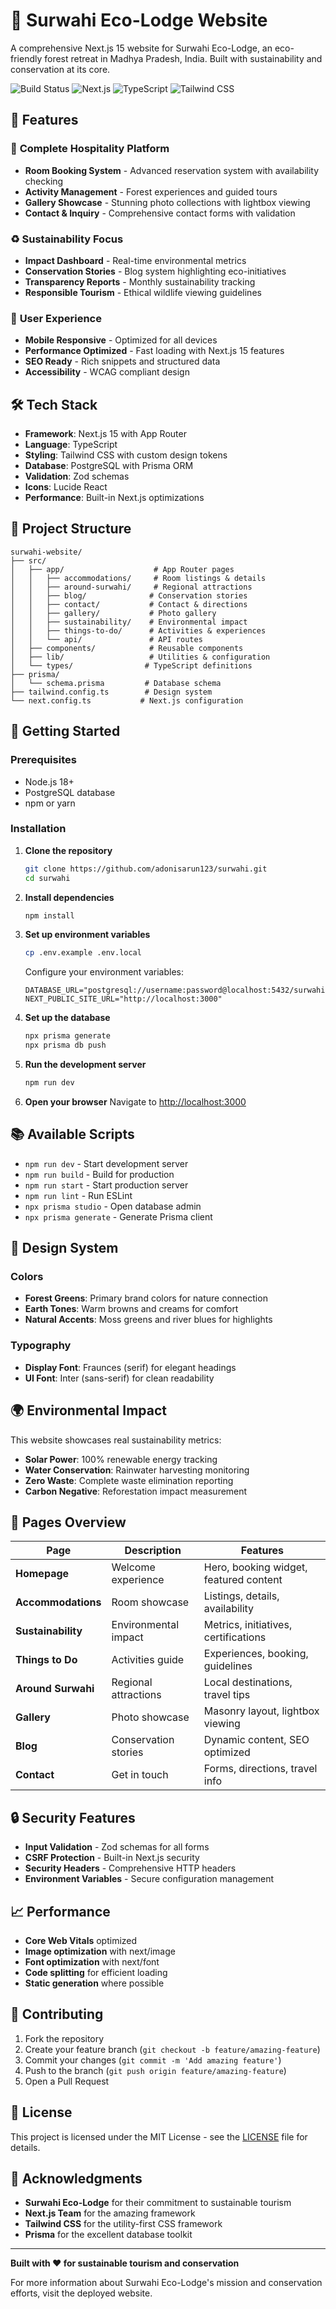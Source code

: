 # 🌿 Surwahi Eco-Lodge Website

A comprehensive Next.js 15 website for Surwahi Eco-Lodge, an eco-friendly forest retreat in Madhya Pradesh, India. Built with sustainability and conservation at its core.

![Build Status](https://img.shields.io/badge/build-passing-brightgreen)
![Next.js](https://img.shields.io/badge/Next.js-15-black)
![TypeScript](https://img.shields.io/badge/TypeScript-5-blue)
![Tailwind CSS](https://img.shields.io/badge/Tailwind-3-38bdf8)

## 🌟 Features

### 🏨 **Complete Hospitality Platform**
- **Room Booking System** - Advanced reservation system with availability checking
- **Activity Management** - Forest experiences and guided tours
- **Gallery Showcase** - Stunning photo collections with lightbox viewing
- **Contact & Inquiry** - Comprehensive contact forms with validation

### ♻️ **Sustainability Focus**
- **Impact Dashboard** - Real-time environmental metrics
- **Conservation Stories** - Blog system highlighting eco-initiatives  
- **Transparency Reports** - Monthly sustainability tracking
- **Responsible Tourism** - Ethical wildlife viewing guidelines

### 🎯 **User Experience**
- **Mobile Responsive** - Optimized for all devices
- **Performance Optimized** - Fast loading with Next.js 15 features
- **SEO Ready** - Rich snippets and structured data
- **Accessibility** - WCAG compliant design

## 🛠️ Tech Stack

- **Framework**: Next.js 15 with App Router
- **Language**: TypeScript
- **Styling**: Tailwind CSS with custom design tokens
- **Database**: PostgreSQL with Prisma ORM
- **Validation**: Zod schemas
- **Icons**: Lucide React
- **Performance**: Built-in Next.js optimizations

## 📂 Project Structure

```
surwahi-website/
├── src/
│   ├── app/                    # App Router pages
│   │   ├── accommodations/     # Room listings & details
│   │   ├── around-surwahi/     # Regional attractions
│   │   ├── blog/              # Conservation stories
│   │   ├── contact/           # Contact & directions
│   │   ├── gallery/           # Photo gallery
│   │   ├── sustainability/    # Environmental impact
│   │   ├── things-to-do/      # Activities & experiences
│   │   └── api/               # API routes
│   ├── components/            # Reusable components
│   ├── lib/                   # Utilities & configuration
│   └── types/                # TypeScript definitions
├── prisma/
│   └── schema.prisma         # Database schema
├── tailwind.config.ts        # Design system
└── next.config.ts           # Next.js configuration
```

## 🚀 Getting Started

### Prerequisites
- Node.js 18+ 
- PostgreSQL database
- npm or yarn

### Installation

1. **Clone the repository**
   ```bash
   git clone https://github.com/adonisarun123/surwahi.git
   cd surwahi
   ```

2. **Install dependencies**
   ```bash
   npm install
   ```

3. **Set up environment variables**
   ```bash
   cp .env.example .env.local
   ```
   
   Configure your environment variables:
   ```
   DATABASE_URL="postgresql://username:password@localhost:5432/surwahi"
   NEXT_PUBLIC_SITE_URL="http://localhost:3000"
   ```

4. **Set up the database**
   ```bash
   npx prisma generate
   npx prisma db push
   ```

5. **Run the development server**
   ```bash
   npm run dev
   ```

6. **Open your browser**
   Navigate to [http://localhost:3000](http://localhost:3000)

## 📚 Available Scripts

- `npm run dev` - Start development server
- `npm run build` - Build for production
- `npm run start` - Start production server
- `npm run lint` - Run ESLint
- `npx prisma studio` - Open database admin
- `npx prisma generate` - Generate Prisma client

## 🎨 Design System

### Colors
- **Forest Greens**: Primary brand colors for nature connection
- **Earth Tones**: Warm browns and creams for comfort
- **Natural Accents**: Moss greens and river blues for highlights

### Typography
- **Display Font**: Fraunces (serif) for elegant headings
- **UI Font**: Inter (sans-serif) for clean readability

## 🌍 Environmental Impact

This website showcases real sustainability metrics:
- **Solar Power**: 100% renewable energy tracking
- **Water Conservation**: Rainwater harvesting monitoring  
- **Zero Waste**: Complete waste elimination reporting
- **Carbon Negative**: Reforestation impact measurement

## 📱 Pages Overview

| Page | Description | Features |
|------|-------------|----------|
| **Homepage** | Welcome experience | Hero, booking widget, featured content |
| **Accommodations** | Room showcase | Listings, details, availability |
| **Sustainability** | Environmental impact | Metrics, initiatives, certifications |
| **Things to Do** | Activities guide | Experiences, booking, guidelines |
| **Around Surwahi** | Regional attractions | Local destinations, travel tips |
| **Gallery** | Photo showcase | Masonry layout, lightbox viewing |
| **Blog** | Conservation stories | Dynamic content, SEO optimized |
| **Contact** | Get in touch | Forms, directions, travel info |

## 🔒 Security Features

- **Input Validation** - Zod schemas for all forms
- **CSRF Protection** - Built-in Next.js security
- **Security Headers** - Comprehensive HTTP headers
- **Environment Variables** - Secure configuration management

## 📈 Performance

- **Core Web Vitals** optimized
- **Image optimization** with next/image
- **Font optimization** with next/font
- **Code splitting** for efficient loading
- **Static generation** where possible

## 🤝 Contributing

1. Fork the repository
2. Create your feature branch (`git checkout -b feature/amazing-feature`)
3. Commit your changes (`git commit -m 'Add amazing feature'`)
4. Push to the branch (`git push origin feature/amazing-feature`)
5. Open a Pull Request

## 📄 License

This project is licensed under the MIT License - see the [LICENSE](LICENSE) file for details.

## 🙏 Acknowledgments

- **Surwahi Eco-Lodge** for their commitment to sustainable tourism
- **Next.js Team** for the amazing framework
- **Tailwind CSS** for the utility-first CSS framework
- **Prisma** for the excellent database toolkit

---

**Built with ❤️ for sustainable tourism and conservation**

For more information about Surwahi Eco-Lodge's mission and conservation efforts, visit the deployed website.